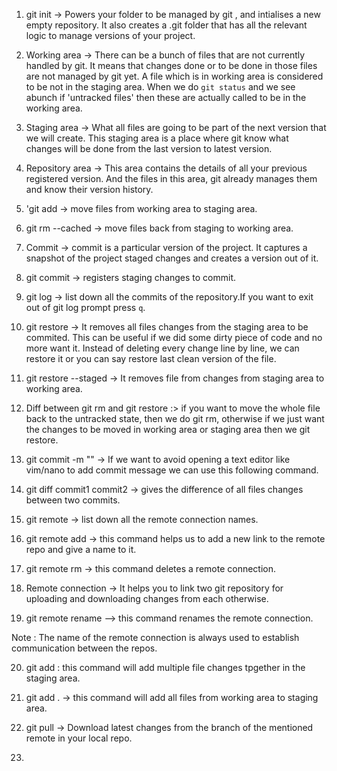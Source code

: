 1. git init -> Powers your folder to be managed by git , and intialises a new empty repository.
                It also creates a .git folder that has all the relevant logic to manage versions of your project.

2. Working area -> There can be a bunch of files that are not currently handled by git.
                It means that changes done or to be done in those files are not managed by git yet.
                A file which is in working area is considered to be not in the staging area. When 
                we do `git status` and we see abunch if 'untracked files' then these are actually called to be in the working area.

3. Staging area -> What all files are going to be part of the next version that we will create.
                   This staging area is a place where git know what changes will be done from the last version to latest version.

4. Repository area -> This area contains the details of all your previous registered version.
                      And the files in this area, git already manages them and know their version history.

5. 'git add <file> -> move files from working area to staging area.

6. git rm --cached <file> -> move files back from staging to working area.

7. Commit -> commit is a particular version of the project. It captures a snapshot of the project staged changes and creates a version out of it.

8. git commit -> registers staging changes to commit.

9. git log -> list down all the commits of the repository.If you want to exit out of git log prompt
             press `q`.

10.  git restore <file> -> It removes all files changes from the staging area to be commited. This can be useful if we did some dirty piece of code 
                          and no more want it. Instead of deleting every change line by line, we can restore it or you can say restore last clean version of the file.

11. git restore --staged <filename> -> It removes file from changes from staging area to working area.                  
                           
12.  Diff between git rm and git restore :> if you want to move the whole file back to the untracked state, then we do git rm, otherwise if we just want the changes to be
                                            moved in working area or staging area then we git restore.

13. git commit -m "<your commit message>" -> If we want to avoid opening a text editor like vim/nano to add commit message we can use this following command.

14. git diff commit1 commit2 -> gives the difference of all files changes between two commits.

15. git remote -> list down all the remote connection names.

16. git remote add <name of remote> <link of the remote> -> this command helps us to add a new link to the remote repo and give a name to it.

17. git remote rm <name of remote> -> this command deletes a remote connection.

18. Remote connection -> It helps you to link two git repository for uploading and downloading changes from each otherwise.

19. git remote rename <oldname> <newname> --> this command renames the remote connection.

Note : The name of the remote connection is always used to establish communication between the repos.

20. git add <file1> <file2> <file3> : this command will add multiple file changes tpgether in the staging area.

21. git add . -> this command will add all files from working area to staging area.

22.  git pull <remote name> <brach name> -> Download latest changes from the branch of the mentioned remote in your local repo.

23. 
